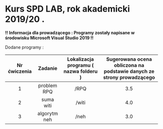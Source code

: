 # Kurs SPD LAB, rok akademicki 2019/20 .

**!! Informacja dla prowadzącego : Programy zostały napisane w środowisku Microsoft Visual Studio 2019 !!**

Dodane programy :

|  Nr ćwiczenia  | Zadanie  | Lokalizacja programu ( nazwa folderu ) | Sugerowana ocena obliczona na podstawie danych ze strony prowadzącego |
| :------------: | :------------: | :------------: | :------------: |
| 1 | problem RPQ | /RPQ | 3.5 |
| 2 | suma witi | /witi | 4.0 |
| 3 | algorytm neh | /neh | 3.0 |

